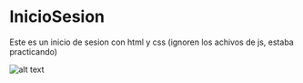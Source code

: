 # InicioSesion
Este es un inicio de sesion con html y css (ignoren los achivos de js, estaba practicando)

![alt text](https://raw.githubusercontent.com/alantamez28/InicioSesion/master/Inicio%20secion.png)
